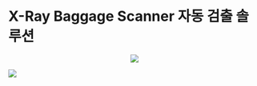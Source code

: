 # X-Ray Baggage Scanner 자동 검출 솔루션
<p align="center"><img src="https://user-images.githubusercontent.com/55044675/146106205-337bca43-eefc-4822-9d6b-c467214ca20d.png"></p>

<img src="https://img.shields.io/badge/Python-3766AB?style=flat-square&logo=Python&logoColor=white"/></a>
